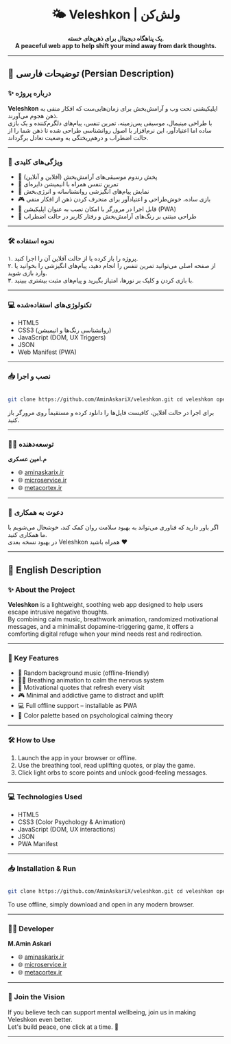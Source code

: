 <div align="center">

# 🌤️ Veleshkon | ولش‌کن

**یک پناهگاه دیجیتال برای ذهن‌های خسته.**  
**A peaceful web app to help shift your mind away from dark thoughts.**

</div>

---

## 📝 توضیحات فارسی (Persian Description)

### ✨ درباره پروژه

**Veleshkon** اپلیکیشنی تحت وب و آرامش‌بخش برای زمان‌هایی‌ست که افکار منفی به ذهن هجوم می‌آورند.  
با طراحی مینیمال، موسیقی پس‌زمینه، تمرین تنفس، پیام‌های دلگرم‌کننده و یک بازی ساده اما اعتیادآور، این نرم‌افزار با اصول روانشناسی طراحی شده تا ذهن شما را از حالت اضطراب و درهم‌ریختگی به وضعیت تعادل برگرداند.

---

### 🚀 ویژگی‌های کلیدی

- 🎵 پخش رندوم موسیقی‌های آرامش‌بخش (آفلاین و آنلاین)
- 🌱 تمرین تنفس همراه با انیمیشن دایره‌ای
- 🧠 نمایش پیام‌های انگیزشی روانشناسانه و انرژی‌بخش
- 🎮 بازی ساده، خوش‌طراحی و اعتیادآور برای منحرف کردن ذهن از افکار منفی
- 📲 قابل اجرا در مرورگر با امکان نصب به عنوان اپلیکیشن (PWA)
- 🧘 طراحی مبتنی بر رنگ‌های آرامش‌بخش و رفتار کاربر در حالت اضطراب

---

### 🛠️ نحوه استفاده

۱. پروژه را باز کرده یا از حالت آفلاین آن را اجرا کنید.  
۲. از صفحه اصلی می‌توانید تمرین تنفس را انجام دهید، پیام‌های انگیزشی را بخوانید یا وارد بازی شوید.  
۳. با بازی کردن و کلیک بر نورها، امتیاز بگیرید و پیام‌های مثبت بیشتری ببینید.

---

### 💻 تکنولوژی‌های استفاده‌شده

- HTML5  
- CSS3 (روانشناسی رنگ‌ها و انیمیشن)  
- JavaScript (DOM, UX Triggers)  
- JSON  
- Web Manifest (PWA)  

---

### 📥 نصب و اجرا

```bash

git clone https://github.com/AminAskariX/veleshkon.git cd veleshkon open index.html (or use Live Server)
```

برای اجرا در حالت آفلاین، کافیست فایل‌ها را دانلود کرده و مستقیماً روی مرورگر باز کنید.

---

### 👨‍💻 توسعه‌دهنده

**م.امین عسکری**  
- 🌐 [aminaskarix.ir](https://aminaskarix.ir)  
- 🌐 [microservice.ir](https://microservice.ir)  
- 🌐 [metacortex.ir](https://metacortex.ir)  

---

### 🤝 دعوت به همکاری

اگر باور دارید که فناوری می‌تواند به بهبود سلامت روان کمک کند، خوشحال می‌شویم با ما همکاری کنید.  
در بهبود نسخه بعدی Veleshkon همراه باشید ❤️

---

## 📝 English Description

### ✨ About the Project

**Veleshkon** is a lightweight, soothing web app designed to help users escape intrusive negative thoughts.  
By combining calm music, breathwork animation, randomized motivational messages, and a minimalist dopamine-triggering game, it offers a comforting digital refuge when your mind needs rest and redirection.

---

### 🚀 Key Features

- 🎵 Random background music (offline-friendly)
- 🧘‍♂️ Breathing animation to calm the nervous system
- 🌈 Motivational quotes that refresh every visit
- 🎮 Minimal and addictive game to distract and uplift
- 💻 Full offline support – installable as PWA
- 🎨 Color palette based on psychological calming theory

---

### 🛠️ How to Use

1. Launch the app in your browser or offline.
2. Use the breathing tool, read uplifting quotes, or play the game.
3. Click light orbs to score points and unlock good-feeling messages.

---

### 💻 Technologies Used

- HTML5  
- CSS3 (Color Psychology & Animation)  
- JavaScript (DOM, UX interactions)  
- JSON  
- PWA Manifest  

---

### 📥 Installation & Run

```bash

git clone https://github.com/AminAskariX/veleshkon.git cd veleshkon open index.html (or use Live Server)
```

To use offline, simply download and open in any modern browser.

---

### 👨‍💻 Developer

**M.Amin Askari**  
- 🌐 [aminaskarix.ir](https://aminaskarix.ir)  
- 🌐 [microservice.ir](https://microservice.ir)  
- 🌐 [metacortex.ir](https://metacortex.ir)  

---

### 🤝 Join the Vision

If you believe tech can support mental wellbeing, join us in making Veleshkon even better.  
Let's build peace, one click at a time. 💖

---

